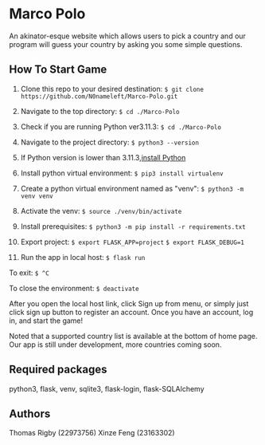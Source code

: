# Marco Polo
An akinator-esque website which allows users to pick a country and our program will guess your country by asking you some simple questions.

## How To Start Game
1. Clone this repo to your desired destination:
`$ git clone https://github.com/N0nameleft/Marco-Polo.git`

2. Navigate to the top directory:
`$ cd ./Marco-Polo`

3. Check if you are running Python ver3.11.3:
`$ cd ./Marco-Polo`

3. Navigate to the project directory:
`$ python3 --version`

4. If Python version is lower than 3.11.3,[install Python](https://www.python.org/downloads/release/python-3113/)

5. Install python virtual environment:
`$ pip3 install virtualenv`

6. Create a python virtual environment named as "venv":
`$ python3 -m venv venv`

7. Activate the venv:
`$ source ./venv/bin/activate`

8. Install prerequisites:
`$ python3 -m pip install -r requirements.txt`

9. Export project:
`$ export FLASK_APP=project`
`$ export FLASK_DEBUG=1`

10. Run the app in local host:
`$ flask run`

To exit:
`$ ^C`

To close the environment:
`$ deactivate`

After you open the local host link, click Sign up from menu, or simply just click sign up button to register an account.
Once you have an account, log in, and start the game!

Noted that a supported country list is available at the bottom of home page. Our app is still under development, more countries coming soon.


## Required packages

python3, flask, venv, sqlite3, flask-login, flask-SQLAlchemy



## Authors
Thomas Rigby (22973756)
Xinze Feng (23163302)

